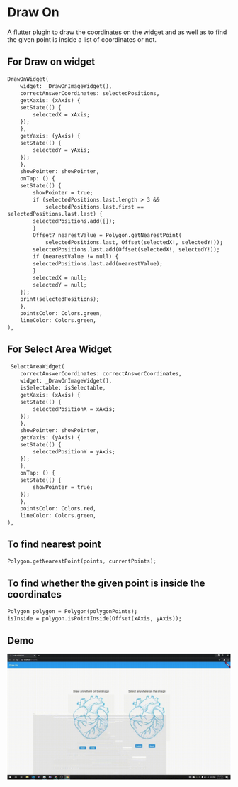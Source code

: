# Draw On

A flutter plugin to draw the coordinates on the widget and as well as to find the given point is inside a list of coordinates or not.


## For Draw on widget 

```
DrawOnWidget(
    widget: _DrawOnImageWidget(),
    correctAnswerCoordinates: selectedPositions,
    getXaxis: (xAxis) {
    setState(() {
        selectedX = xAxis;
    });
    },
    getYaxis: (yAxis) {
    setState(() {
        selectedY = yAxis;
    });
    },
    showPointer: showPointer,
    onTap: () {
    setState(() {
        showPointer = true;
        if (selectedPositions.last.length > 3 &&
            selectedPositions.last.first == selectedPositions.last.last) {
        selectedPositions.add([]);
        }
        Offset? nearestValue = Polygon.getNearestPoint(
            selectedPositions.last, Offset(selectedX!, selectedY!));
        selectedPositions.last.add(Offset(selectedX!, selectedY!));
        if (nearestValue != null) {
        selectedPositions.last.add(nearestValue);
        }
        selectedX = null;
        selectedY = null;
    });
    print(selectedPositions);
    },
    pointsColor: Colors.green,
    lineColor: Colors.green,
),
```

## For Select Area Widget

```
 SelectAreaWidget(
    correctAnswerCoordinates: correctAnswerCoordinates,
    widget: _DrawOnImageWidget(),
    isSelectable: isSelectable,
    getXaxis: (xAxis) {
    setState(() {
        selectedPositionX = xAxis;
    });
    },
    showPointer: showPointer,
    getYaxis: (yAxis) {
    setState(() {
        selectedPositionY = yAxis;
    });
    },
    onTap: () {
    setState(() {
        showPointer = true;
    });
    },
    pointsColor: Colors.red,
    lineColor: Colors.green,
),
```


## To find nearest point

```
Polygon.getNearestPoint(points, currentPoints);
```





## To find whether the given point is inside the coordinates

```
Polygon polygon = Polygon(polygonPoints);
isInside = polygon.isPointInside(Offset(xAxis, yAxis));
```



## Demo

<img src="assets/demo.gif" alt="example">
